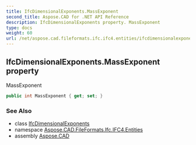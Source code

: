 ```yaml
---
title: IfcDimensionalExponents.MassExponent
second_title: Aspose.CAD for .NET API Reference
description: IfcDimensionalExponents property. MassExponent
type: docs
weight: 60
url: /net/aspose.cad.fileformats.ifc.ifc4.entities/ifcdimensionalexponents/massexponent/
---
```

## IfcDimensionalExponents.MassExponent property

MassExponent

```csharp
public int MassExponent { get; set; }
```

### See Also

* class [IfcDimensionalExponents](../)
* namespace [Aspose.CAD.FileFormats.Ifc.IFC4.Entities](../../ifcdimensionalexponents/)
* assembly [Aspose.CAD](../../../)


